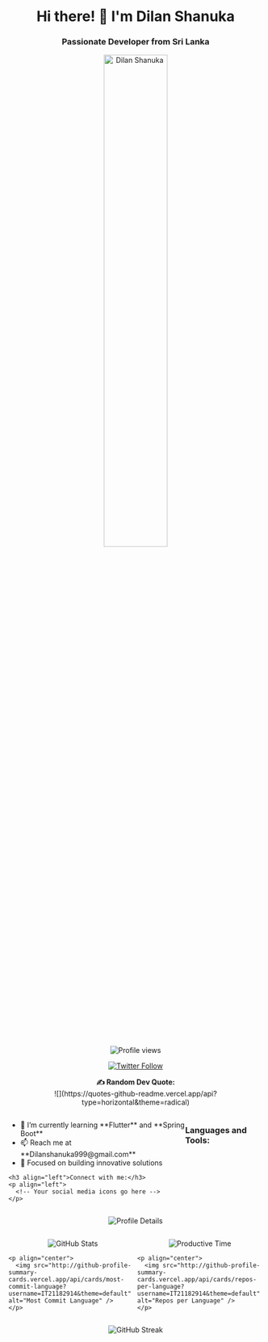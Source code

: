 <h1 align="center">Hi there! 👋 I'm Dilan Shanuka</h1>
<h3 align="center">Passionate Developer from Sri Lanka</h3>

<p align="center"> 
  <img width="50%" src="https://cdn.dribbble.com/users/1162077/screenshots/3848914/programmer.gif" alt="Dilan Shanuka" />
</p>

<p align="center"> 
  <img src="https://komarev.com/ghpvc/?username=IT21182914&label=Profile%20views&color=0e75b6&style=flat" alt="Profile views" />
</p>

<p align="center"> 
  <a href="https://twitter.com/dilanshanuka1" target="_blank">
    <img src="https://img.shields.io/twitter/follow/dilanshanuka1?logo=twitter&style=for-the-badge" alt="Twitter Follow" />
  </a> 
</p>

<!-- Random Dev Quote -->
<p align="center">
  <b>✍️ Random Dev Quote:</b><br/>
  ![](https://quotes-github-readme.vercel.app/api?type=horizontal&theme=radical)
</p>

<div style="display: flex; justify-content: space-between;">
  <div>
    <ul>
      <li>🌱 I’m currently learning **Flutter** and **Spring Boot**</li>
      <li>📫 Reach me at **Dilanshanuka999@gmail.com**</li>
      <li>🎯 Focused on building innovative solutions</li>
    </ul>

    <h3 align="left">Connect with me:</h3>
    <p align="left">
      <!-- Your social media icons go here -->
    </p>
  </div>

  <div>
    <h3 align="left">Languages and Tools:</h3>
    <p align="left">
      <!-- Your existing icons go here -->
    </p>
  </div>
</div>

<!-- GitHub Profile Summary Cards -->
<p align="center">
  <img src="http://github-profile-summary-cards.vercel.app/api/cards/profile-details?username=IT21182914&theme=default" alt="Profile Details" />
</p>

<div style="display: flex; justify-content: space-between;">
  <div>
    <p align="center">
      <img src="http://github-profile-summary-cards.vercel.app/api/cards/stats?username=IT21182914&theme=default" alt="GitHub Stats" />
    </p>

    <p align="center">
      <img src="http://github-profile-summary-cards.vercel.app/api/cards/most-commit-language?username=IT21182914&theme=default" alt="Most Commit Language" />
    </p>
  </div>

  <div>
    <p align="center">
      <img src="http://github-profile-summary-cards.vercel.app/api/cards/productive-time?username=IT21182914&theme=default&utcOffset=8" alt="Productive Time" />
    </p>

    <p align="center">
      <img src="http://github-profile-summary-cards.vercel.app/api/cards/repos-per-language?username=IT21182914&theme=default" alt="Repos per Language" />
    </p>
  </div>
</div>

<p align="center">
  <img src="https://github-readme-streak-stats.herokuapp.com/?user=iT21182914&" alt="GitHub Streak" />
</p>
